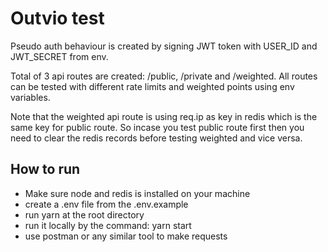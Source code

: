 # Outvio test

Pseudo auth behaviour is created by signing JWT token with USER_ID and JWT_SECRET from env.

Total of 3 api routes are created: /public, /private and /weighted. All routes can be tested with different rate limits and weighted points using env variables.

Note that the weighted api route is using req.ip as key in redis which is the same key for public route. So incase you test public route first then you need to clear the redis records before testing weighted and vice versa.

## How to run

- Make sure node and redis is installed on your machine
- create a .env file from the .env.example
- run yarn at the root directory
- run it locally by the command: yarn start
- use postman or any similar tool to make requests
